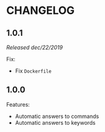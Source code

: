 # CHANGELOG

## 1.0.1
_Released dec/22/2019_

Fix:
- Fix ```Dockerfile```

## 1.0.0

Features:
- Automatic answers to commands
- Automatic answers to keywords

